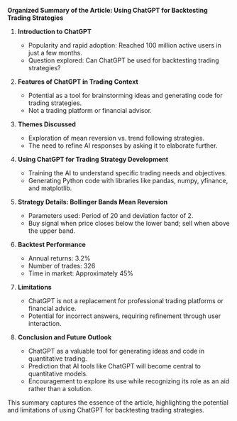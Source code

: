**Organized Summary of the Article: Using ChatGPT for Backtesting Trading Strategies**

1. **Introduction to ChatGPT**
   - Popularity and rapid adoption: Reached 100 million active users in just a few months.
   - Question explored: Can ChatGPT be used for backtesting trading strategies?

2. **Features of ChatGPT in Trading Context**
   - Potential as a tool for brainstorming ideas and generating code for trading strategies.
   - Not a trading platform or financial advisor.

3. **Themes Discussed**
   - Exploration of mean reversion vs. trend following strategies.
   - The need to refine AI responses by asking it to elaborate further.

4. **Using ChatGPT for Trading Strategy Development**
   - Training the AI to understand specific trading needs and objectives.
   - Generating Python code with libraries like pandas, numpy, yfinance, and matplotlib.

5. **Strategy Details: Bollinger Bands Mean Reversion**
   - Parameters used: Period of 20 and deviation factor of 2.
   - Buy signal when price closes below the lower band; sell when above the upper band.

6. **Backtest Performance**
   - Annual returns: 3.2%
   - Number of trades: 326
   - Time in market: Approximately 45%

7. **Limitations**
   - ChatGPT is not a replacement for professional trading platforms or financial advice.
   - Potential for incorrect answers, requiring refinement through user interaction.

8. **Conclusion and Future Outlook**
   - ChatGPT as a valuable tool for generating ideas and code in quantitative trading.
   - Prediction that AI tools like ChatGPT will become central to quantitative models.
   - Encouragement to explore its use while recognizing its role as an aid rather than a solution.

This summary captures the essence of the article, highlighting the potential and limitations of using ChatGPT for backtesting trading strategies.
